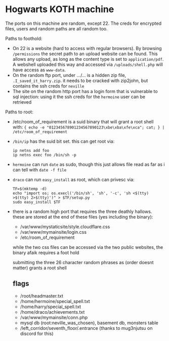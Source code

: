 # Hogwarts KOTH machine

The ports on this machine are random, except 22. The creds for encrypted files, users and random paths are all random too.

Paths to foothold:

- On 22 is a website (hard to access with regular browsers). By browsing `/permissions` the secret path to an upload website can be found. This allows any upload, as long as the content type is set to `application/pdf`. A webshell uploaded this way and accessed via `/uploads/shell.php` will have access as `www-data`.
- On the random ftp port, under .../... is a hidden zip file, `.I_saved_it_harry.zip`. it needs to be cracked with zip2john, but contains the ssh creds for `neville`
- The site on the random http port has a login form that is vulnerable to sql injection: using it the ssh creds for the `hermoine` user can be retrieved

Paths to root:

- /etc/room_of_requirement is a suid binary that will grant a root shell with: `{ echo -e "012345678901234567890123\xbe\xba\xfe\xca"; cat; } | /etc/room_of_requirement`
- `/bin/ip` has the suid bit set. this can get root via:

  ```
  ip netns add foo
  ip netns exec foo /bin/sh -p
  ```
  
- `hermoine` can run `date` as sudo, though this just allows file read as far as i can tell with `date -f file`
- `draco` can run `easy_install` as root, which can privesc via:

  ```
  TF=$(mktemp -d)
  echo "import os; os.execl('/bin/sh', 'sh', '-c', 'sh <$(tty) >$(tty) 2>$(tty)')" > $TF/setup.py
  sudo easy_install $TF
  ```

- there is a random high port that requires the three deathly hallows. these are stored at the end of these files (yes including the binary):

  - /var/www/mystaticsite/style.cloudflare.css
  - /var/www/mymainsite/login.css
  - /etc/room_of_requirement
  
  while the two css files can be accessed via the two public websites, the binary afaik requires a foot hold
  
  submitting the three 26 character random phrases as <one> <two> <three> (order doesnt matter) grants a root shell
  
  ## flags
  
  - /root/headmaster.txt
  - /home/hermoine/special_spell.txt
  - /home/harry/special_spell.txt
  - /home/draco/achievements.txt
  - /var/www/mymainsite/conn.php
  - mysql db (root:neville_was_chosen), basement db, monsters table
  - /left_corridor/seventh_floor/.entrance (thanks to mug3njutsu on discord for this)

